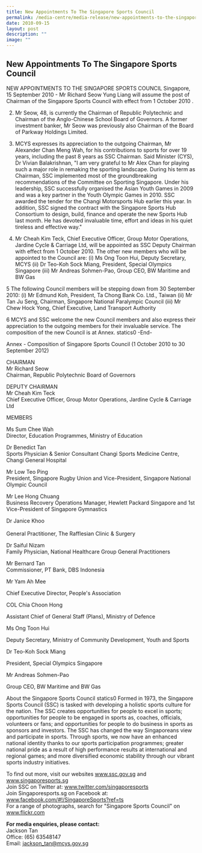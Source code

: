 ```yaml
---
title: New Appointments To The Singapore Sports Council
permalink: /media-centre/media-release/new-appointments-to-the-singapore-sports-council/
date: 2010-09-15
layout: post
description: ""
image: ""
---
```

## **New Appointments To The Singapore Sports Council**

NEW APPOINTMENTS TO THE SINGAPORE SPORTS COUNCIL
Singapore, 15 September 2010 - Mr Richard Seow Yung Liang will assume the post of Chairman of the Singapore Sports Council with effect from 1 October 2010 .

2. Mr Seow, 48, is currently the Chairman of Republic Polytechnic and Chairman of the Anglo-Chinese School Board of Governors. A former investment banker, Mr Seow was previously also Chairman of the Board of Parkway Holdings Limited.

3. MCYS expresses its appreciation to the outgoing Chairman, Mr Alexander Chan Meng Wah, for his contributions to sports for over 19 years, including the past 8 years as SSC Chairman. Said Minister (CYS), Dr Vivian Balakrishnan, "I am very grateful to Mr Alex Chan for playing such a major role in remaking the sporting landscape. During his term as Chairman, SSC implemented most of the groundbreaking recommendations of the Committee on Sporting Singapore. Under his leadership, SSC successfully organised the Asian Youth Games in 2009 and was a key partner in the Youth Olympic Games in 2010. SSC awarded the tender for the Changi Motorsports Hub earlier this year. In addition, SSC signed the contract with the Singapore Sports Hub Consortium to design, build, finance and operate the new Sports Hub last month. He has devoted invaluable time, effort and ideas in his quiet tireless and effective way."

4. Mr Cheah Kim Teck, Chief Executive Officer, Group Motor Operations, Jardine Cycle & Carriage Ltd, will be appointed as SSC Deputy Chairman with effect from 1 October 2010. The other new members who will be appointed to the Council are:
(i) Ms Ong Toon Hui, Deputy Secretary, MCYS
(ii) Dr Teo-Koh Sock Miang, President, Special Olympics Singapore
(iii) Mr Andreas Sohmen-Pao, Group CEO, BW Maritime and BW Gas

5 The following Council members will be stepping down from 30 September 2010:
(i) Mr Edmund Koh, President, Ta Chong Bank Co. Ltd., Taiwan
(ii) Mr Tan Ju Seng, Chairman, Singapore National Paralympic Council
(iii) Mr Chew Hock Yong, Chief Executive, Land Transport Authority

6 MCYS and SSC welcome the new Council members and also express their appreciation to the outgoing members for their invaluable service. The composition of the new Council is at Annex.
statics0
-End-

Annex - Composition of Singapore Sports Council (1 October 2010 to 30 September 2012)

CHAIRMAN
<br>Mr Richard Seow
<br>Chairman, Republic Polytechnic Board of Governors

DEPUTY CHAIRMAN
<br>Mr Cheah Kim Teck
<br>Chief Executive Officer, Group Motor Operations, Jardine Cycle & Carriage Ltd

MEMBERS

Ms Sum Chee Wah
<br>Director, Education Programmes, Ministry of Education

Dr Benedict Tan
<br>Sports Physician & Senior Consultant Changi Sports Medicine Centre, Changi General Hospital

Mr Low Teo Ping
<br>President, Singapore Rugby Union and Vice-President, Singapore National Olympic Council

Mr Lee Hong Chuang
<br>Business Recovery Operations Manager, Hewlett Packard Singapore and 1st Vice-President of Singapore Gymnastics

Dr Janice Khoo               
<br>General Practitioner, The Rafflesian Clinic & Surgery

Dr Saiful Nizam
<br>Family Physician, National Healthcare Group General Practitioners

Mr Bernard Tan
<br>Commissioner, PT Bank, DBS Indonesia

Mr Yam Ah Mee

Chief Executive Director, People's Association

COL Chia Choon Hong

Assistant Chief of General Staff (Plans), Ministry of Defence

Ms Ong Toon Hui         

Deputy Secretary, Ministry of Community Development, Youth and Sports

Dr Teo-Koh Sock Miang

President, Special Olympics Singapore

Mr Andreas Sohmen-Pao

Group CEO, BW Maritime and BW Gas

 

About the Singapore Sports Council
statics0
Formed in 1973, the Singapore Sports Council (SSC) is tasked with developing a holistic sports culture for the nation. The SSC creates opportunities for people to excel in sports; opportunities for people to be engaged in sports as, coaches, officials, volunteers or fans; and opportunities for people to do business in sports as sponsors and investors. The SSC has changed the way Singaporeans view and participate in sports. Through sports, we now have an enhanced national identity thanks to our sports participation programmes; greater national pride as a result of high performance results at international and regional games; and more diversified economic stability through our vibrant sports industry initiatives.

To find out more, visit our websites www.ssc.gov.sg and www.singaporesports.sg
<br>
Join SSC on Twitter at: www.twitter.com/singaporesports
<br>
Join Singaporesports.sg on Facebook at: www.facebook.com/#!/SingaporeSports?ref=ts
<br>
For a range of photographs, search for "Singapore Sports Council" on www.flickr.com

**For media enquiries, please contact:**
<br>Jackson Tan
<br>Office: (65) 63548147
<br>Email: jackson_tan@mcys.gov.sg